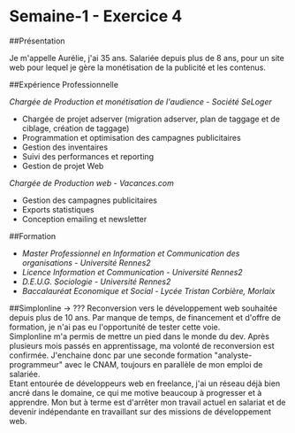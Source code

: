 # Semaine-1 - Exercice 4


##Présentation

Je m'appelle Aurélie, j'ai 35 ans.
Salariée depuis plus de 8 ans, pour un site web pour lequel je gère la monétisation de la publicité et les contenus.

##Expérience Professionnelle

_Chargée de Production et monétisation de l'audience_ - *Société SeLoger*
* Chargée de projet adserver (migration adserver, plan de taggage et de ciblage, création de taggage)
* Programmation et optimisation des campagnes publicitaires
* Gestion des inventaires
* Suivi des performances et reporting
* Gestion de projet Web


_Chargée de Production web_ - *Vacances.com*
* Gestion des campagnes publicitaires
* Exports statistiques
* Conception emailing et newsletter

##Formation

* _Master Professionnel en Information et Communication des organisations_ - *Université Rennes2*
* _Licence Information et Communication_ - *Université Rennes2*
* _D.E.U.G. Sociologie_ - *Université Rennes2*
* _Baccalauréat Economique et Social_ - *Lycée Tristan Corbière, Morlaix*

##Simplonline -> ???
Reconversion vers le développement web souhaitée depuis plus de 10 ans.
Par manque de temps, de financement et d'offre de formation, je n'ai pas eu l'opportunité de tester cette voie.  
Simplonline m'a permis de mettre un pied dans le monde du dev. Après plusieurs mois passés en apprentissage, ma volonté de reconversion est confirmée.
J'enchaine donc par une seconde formation "analyste-programmeur" avec le CNAM, toujours en parallèle de mon emploi de salariée.  
Etant entourée de développeurs web en freelance, j'ai un réseau déjà bien ancré dans le domaine, ce qui me motive beaucoup à progresser et à apprendre.
Mon but à terme est d'arrêter mon travail actuel en salariat et de devenir indépendante en travaillant sur des missions de développement web.
